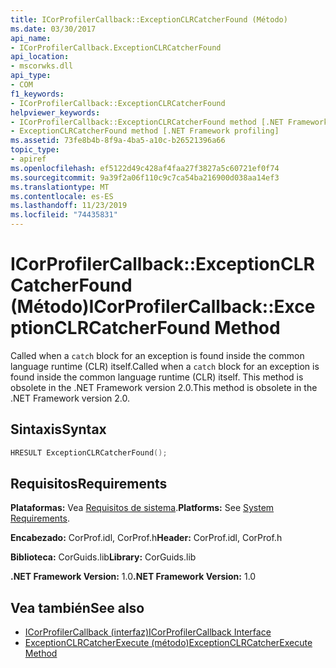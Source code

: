 ```yaml
---
title: ICorProfilerCallback::ExceptionCLRCatcherFound (Método)
ms.date: 03/30/2017
api_name:
- ICorProfilerCallback.ExceptionCLRCatcherFound
api_location:
- mscorwks.dll
api_type:
- COM
f1_keywords:
- ICorProfilerCallback::ExceptionCLRCatcherFound
helpviewer_keywords:
- ICorProfilerCallback::ExceptionCLRCatcherFound method [.NET Framework profiling]
- ExceptionCLRCatcherFound method [.NET Framework profiling]
ms.assetid: 73fe8b4b-8f9a-4ba5-a10c-b26521396a66
topic_type:
- apiref
ms.openlocfilehash: ef5122d49c428af4faa27f3827a5c60721ef0f74
ms.sourcegitcommit: 9a39f2a06f110c9c7ca54ba216900d038aa14ef3
ms.translationtype: MT
ms.contentlocale: es-ES
ms.lasthandoff: 11/23/2019
ms.locfileid: "74435831"
---
```

# <a name="icorprofilercallbackexceptionclrcatcherfound-method"></a><span data-ttu-id="7c858-102">ICorProfilerCallback::ExceptionCLRCatcherFound (Método)</span><span class="sxs-lookup"><span data-stu-id="7c858-102">ICorProfilerCallback::ExceptionCLRCatcherFound Method</span></span>
<span data-ttu-id="7c858-103">Called when a `catch` block for an exception is found inside the common language runtime (CLR) itself.</span><span class="sxs-lookup"><span data-stu-id="7c858-103">Called when a `catch` block for an exception is found inside the common language runtime (CLR) itself.</span></span> <span data-ttu-id="7c858-104">This method is obsolete in the .NET Framework version 2.0.</span><span class="sxs-lookup"><span data-stu-id="7c858-104">This method is obsolete in the .NET Framework version 2.0.</span></span>  
  
## <a name="syntax"></a><span data-ttu-id="7c858-105">Sintaxis</span><span class="sxs-lookup"><span data-stu-id="7c858-105">Syntax</span></span>  
  
```cpp  
HRESULT ExceptionCLRCatcherFound();  
```  
  
## <a name="requirements"></a><span data-ttu-id="7c858-106">Requisitos</span><span class="sxs-lookup"><span data-stu-id="7c858-106">Requirements</span></span>  
 <span data-ttu-id="7c858-107">**Plataformas:** Vea [Requisitos de sistema](../../../../docs/framework/get-started/system-requirements.md).</span><span class="sxs-lookup"><span data-stu-id="7c858-107">**Platforms:** See [System Requirements](../../../../docs/framework/get-started/system-requirements.md).</span></span>  
  
 <span data-ttu-id="7c858-108">**Encabezado:** CorProf.idl, CorProf.h</span><span class="sxs-lookup"><span data-stu-id="7c858-108">**Header:** CorProf.idl, CorProf.h</span></span>  
  
 <span data-ttu-id="7c858-109">**Biblioteca:** CorGuids.lib</span><span class="sxs-lookup"><span data-stu-id="7c858-109">**Library:** CorGuids.lib</span></span>  
  
 <span data-ttu-id="7c858-110">**.NET Framework Version:** 1.0</span><span class="sxs-lookup"><span data-stu-id="7c858-110">**.NET Framework Version:** 1.0</span></span>  
  
## <a name="see-also"></a><span data-ttu-id="7c858-111">Vea también</span><span class="sxs-lookup"><span data-stu-id="7c858-111">See also</span></span>

- [<span data-ttu-id="7c858-112">ICorProfilerCallback (interfaz)</span><span class="sxs-lookup"><span data-stu-id="7c858-112">ICorProfilerCallback Interface</span></span>](../../../../docs/framework/unmanaged-api/profiling/icorprofilercallback-interface.md)
- [<span data-ttu-id="7c858-113">ExceptionCLRCatcherExecute (método)</span><span class="sxs-lookup"><span data-stu-id="7c858-113">ExceptionCLRCatcherExecute Method</span></span>](../../../../docs/framework/unmanaged-api/profiling/icorprofilercallback-exceptionclrcatcherexecute-method.md)
